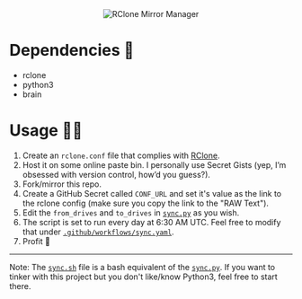 <div align="center">

<img src="https://capsule-render.vercel.app/api?type=waving&color=gradient&height=300&text=%20RClone%20Mirror%20Manager%20&fontAlignY=35&desc=Backup%20your%20Beloved%20RClone%20Drives%20to%20Multiple%20Mirrors&animation=fadeIn&fontColor=0c1017" alt="RClone Mirror Manager"/>

</div>

# Dependencies 🧰
- rclone
- python3
- brain

# Usage 👨‍💻
1. Create an `rclone.conf` file that complies with [RClone](https://rclone.org/).
2. Host it on some online paste bin. I personally use Secret Gists (yep, I’m obsessed with version control, how’d you guess?).
3. Fork/mirror this repo.
4. Create a GitHub Secret called `CONF_URL` and set it's value as the link to the rclone config (make sure you copy the link to the "RAW Text").
5. Edit the `from_drives` and `to_drives` in [`sync.py`](sync.py) as you wish.
6. The script is set to run every day at 6:30 AM UTC. Feel free to modify that under [`.github/workflows/sync.yaml`](.github/workflows/sync.yaml).
7. Profit 💯

---

Note: The [`sync.sh`](sync.sh) file is a bash equivalent of the [`sync.py`](sync.py). If you want to tinker with this project
but you don't like/know Python3, feel free to start there. 